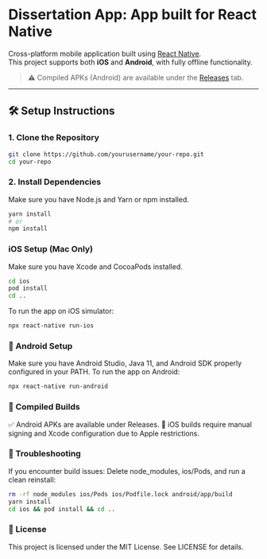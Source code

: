 # Dissertation App: App built for React Native

Cross-platform mobile application built using [React Native](https://reactnative.dev/).  
This project supports both **iOS** and **Android**, with fully offline functionality.

> ⚠️ Compiled APKs (Android) are available under the [Releases](https://github.com/yourusername/your-repo/releases) tab.

---

## 🛠️ Setup Instructions

### 1. Clone the Repository

```bash
git clone https://github.com/yourusername/your-repo.git
cd your-repo
```

### 2. Install Dependencies
Make sure you have Node.js and Yarn or npm installed.

```bash
yarn install
# or
npm install
```

### iOS Setup (Mac Only)
Make sure you have Xcode and CocoaPods installed.

```bash
cd ios
pod install
cd ..
```

To run the app on iOS simulator:

```bash
npx react-native run-ios
```

### 🤖 Android Setup
Make sure you have Android Studio, Java 11, and Android SDK properly configured in your PATH.
To run the app on Android:

```bash
npx react-native run-android
```

### 🚀 Compiled Builds
✅ Android APKs are available under Releases.
🚧 iOS builds require manual signing and Xcode configuration due to Apple restrictions.

### 🧪 Troubleshooting
If you encounter build issues:
Delete node_modules, ios/Pods, and run a clean reinstall:

```bash
rm -rf node_modules ios/Pods ios/Podfile.lock android/app/build
yarn install
cd ios && pod install && cd ..
```

### 📄 License
This project is licensed under the MIT License. See LICENSE for details.
